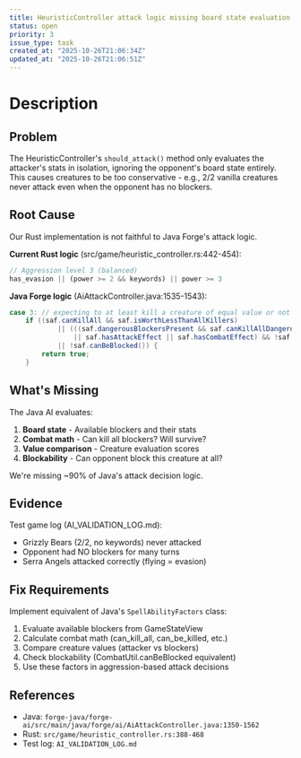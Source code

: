 ```yaml
---
title: HeuristicController attack logic missing board state evaluation
status: open
priority: 3
issue_type: task
created_at: "2025-10-26T21:06:34Z"
updated_at: "2025-10-26T21:06:51Z"
---
```


# Description

## Problem

The HeuristicController's `should_attack()` method only evaluates the attacker's stats in isolation, ignoring the opponent's board state entirely. This causes creatures to be too conservative - e.g., 2/2 vanilla creatures never attack even when the opponent has no blockers.

## Root Cause

Our Rust implementation is not faithful to Java Forge's attack logic.

**Current Rust logic** (src/game/heuristic_controller.rs:442-454):
```rust
// Aggression level 3 (balanced)
has_evasion || (power >= 2 && keywords) || power >= 3
```

**Java Forge logic** (AiAttackController.java:1535-1543):
```java
case 3: // expecting to at least kill a creature of equal value or not be blocked
    if ((saf.canKillAll && saf.isWorthLessThanAllKillers)
            || (((saf.dangerousBlockersPresent && saf.canKillAllDangerous)
                || saf.hasAttackEffect || saf.hasCombatEffect) && !saf.canBeKilledByOne)
            || !saf.canBeBlocked()) {
        return true;
    }
```

## What's Missing

The Java AI evaluates:
1. **Board state** - Available blockers and their stats
2. **Combat math** - Can kill all blockers? Will survive?
3. **Value comparison** - Creature evaluation scores
4. **Blockability** - Can opponent block this creature at all?

We're missing ~90% of Java's attack decision logic.

## Evidence

Test game log (AI_VALIDATION_LOG.md):
- Grizzly Bears (2/2, no keywords) never attacked
- Opponent had NO blockers for many turns
- Serra Angels attacked correctly (flying = evasion)

## Fix Requirements

Implement equivalent of Java's `SpellAbilityFactors` class:
1. Evaluate available blockers from GameStateView
2. Calculate combat math (can_kill_all, can_be_killed, etc.)
3. Compare creature values (attacker vs blockers)
4. Check blockability (CombatUtil.canBeBlocked equivalent)
5. Use these factors in aggression-based attack decisions

## References

- Java: `forge-java/forge-ai/src/main/java/forge/ai/AiAttackController.java:1350-1562`
- Rust: `src/game/heuristic_controller.rs:388-468`
- Test log: `AI_VALIDATION_LOG.md`

